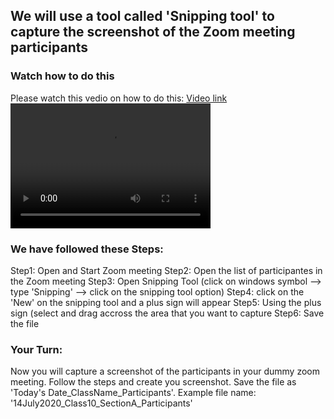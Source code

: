 
## We will use a tool called 'Snipping tool' to capture the screenshot of the Zoom meeting participants 

### Watch how to do this
Please watch this vedio on how to do this: [Video link](CaptureAttendence/capture_attendees_from_Zoom.mp4)
<video src="capture_attendees_from_Zoom.mp4" width="320" height="200" controls preload></video>

### We have followed these Steps:
Step1: Open and Start Zoom meeting
Step2: Open the list of participantes in the Zoom meeting
Step3: Open Snipping Tool (click on windows symbol --> type 'Snipping' --> click on the snipping tool option)
Step4: click on the 'New' on the snipping tool and a plus sign will appear
Step5: Using the plus sign (select and drag accross the area that you want to capture
Step6: Save the file

### Your Turn:
Now you will capture a screenshot of the participants in your dummy zoom meeting.
Follow the steps and create you screenshot. Save the file as 'Today's Date_ClassName_Participants'. Example file name: '14July2020_Class10_SectionA_Participants'



